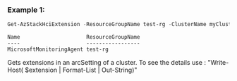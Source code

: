 ### Example 1: 
```powershell
Get-AzStackHciExtension -ResourceGroupName test-rg -ClusterName myCluster -ArcSettingName "default"
```

```output
Name                     ResourceGroupName
----                     -----------------
MicrosoftMonitoringAgent test-rg
```

Gets extensions in an arcSetting of a cluster. To see the details use : "Write-Host( $extension | Format-List | Out-String)"



